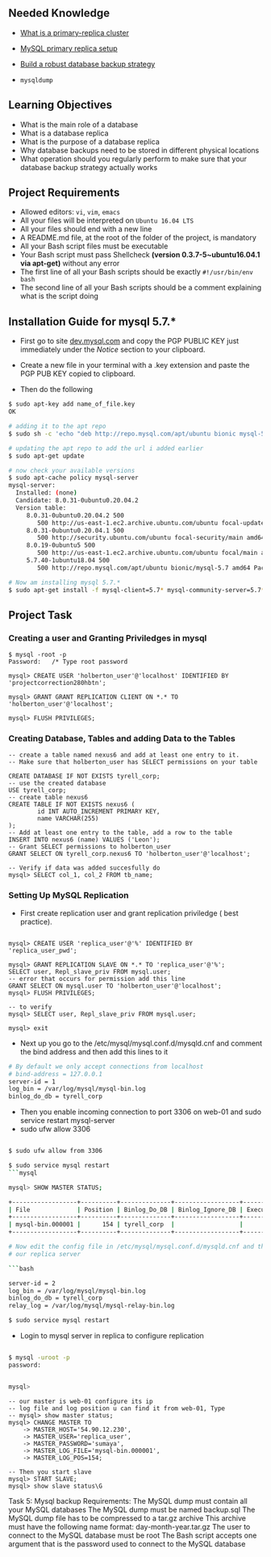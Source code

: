 ## Needed Knowledge

- [What is a primary-replica cluster](https://www.digitalocean.com/community/tutorials/how-to-choose-a-redundancy-plan-to-ensure-high-availability#sql-replication)

- [MySQL primary replica setup](https://www.digitalocean.com/community/tutorials/how-to-set-up-replication-in-mysql)

- [Build a robust database backup strategy](https://www.databasejournal.com/ms-sql/developing-a-sql-server-backup-strategy/)

- `mysqldump`

## Learning Objectives

- What is the main role of a database
- What is a database replica
- What is the purpose of a database replica
- Why database backups need to be stored in different physical locations
- What operation should you regularly perform to make sure that your database backup strategy actually works

## Project Requirements

- Allowed editors: `vi`, `vim`, `emacs`
- All your files will be interpreted on `Ubuntu 16.04 LTS`
- All your files should end with a new line
- A README.md file, at the root of the folder of the project, is mandatory
- All your Bash script files must be executable
- Your Bash script must pass Shellcheck __(version 0.3.7-5~ubuntu16.04.1 via apt-get)__ without any error
- The first line of all your Bash scripts should be exactly `#!/usr/bin/env bash`
- The second line of all your Bash scripts should be a comment explaining what is the script doing

## Installation Guide for mysql 5.7.*

- First go to site [dev.mysql.com](https://dev.mysql.com/doc/refman/5.7/en/checking-gpg-signature.html) and copy the PGP PUBLIC KEY just immediately under the _Notice_ section to your clipboard.

- Create a new file in your terminal with a .key extension and paste the PGP PUB KEY copied to clipboard.
- Then do the following

```bash
$ sudo apt-key add name_of_file.key
OK

# adding it to the apt repo
$ sudo sh -c 'echo "deb http://repo.mysql.com/apt/ubuntu bionic mysql-5.7" >> /etc/apt/sources.list.d/mysql.list'

# updating the apt repo to add the url i added earlier
$ sudo apt-get update

# now check your available versions
$ sudo apt-cache policy mysql-server
mysql-server:
  Installed: (none)
  Candidate: 8.0.31-0ubuntu0.20.04.2
  Version table:
     8.0.31-0ubuntu0.20.04.2 500
        500 http://us-east-1.ec2.archive.ubuntu.com/ubuntu focal-updates/main amd64 Packages
     8.0.31-0ubuntu0.20.04.1 500
        500 http://security.ubuntu.com/ubuntu focal-security/main amd64 Packages
     8.0.19-0ubuntu5 500
        500 http://us-east-1.ec2.archive.ubuntu.com/ubuntu focal/main amd64 Packages
     5.7.40-1ubuntu18.04 500
        500 http://repo.mysql.com/apt/ubuntu bionic/mysql-5.7 amd64 Packages

# Now am installing mysql 5.7.*
$ sudo apt-get install -f mysql-client=5.7* mysql-community-server=5.7* mysql-server=5.7* -y
```
## Project Task

### Creating a user and Granting Priviledges in mysql
```mysql
$ mysql -root -p
Password:	/* Type root password

mysql> CREATE USER 'holberton_user'@'localhost' IDENTIFIED BY 'projectcorrection280hbtn';

mysql> GRANT GRANT REPLICATION CLIENT ON *.* TO 'holberton_user'@'localhost';

mysql> FLUSH PRIVILEGES;
```

### Creating Database, Tables and adding Data to the Tables

```-- Create a database named tyrell_corp
-- create a table named nexus6 and add at least one entry to it.
-- Make sure that holberton_user has SELECT permissions on your table

CREATE DATABASE IF NOT EXISTS tyrell_corp;
-- use the created database
USE tyrell_corp;
-- create table nexus6
CREATE TABLE IF NOT EXISTS nexus6 (
        id INT AUTO_INCREMENT PRIMARY KEY,
        name VARCHAR(255)
);
-- Add at least one entry to the table, add a row to the table
INSERT INTO nexus6 (name) VALUES ('Leon');
-- Grant SELECT permissions to holberton_user
GRANT SELECT ON tyrell_corp.nexus6 TO 'holberton_user'@'localhost';

-- Verify if data was added succesfully do
mysql> SELECT col_1, col_2 FROM tb_name;
```

### Setting Up MySQL Replication

- First create replication user and grant replication priviledge ( best practice).

```mysql

mysql> CREATE USER 'replica_user'@'%' IDENTIFIED BY 'replica_user_pwd';

mysql> GRANT REPLICATION SLAVE ON *.* TO 'replica_user'@'%';
SELECT user, Repl_slave_priv FROM mysql.user;
-- error that occurs for permission add this line
GRANT SELECT ON mysql.user TO 'holberton_user'@'localhost';
mysql> FLUSH PRIVILEGES;

-- to verify
mysql> SELECT user, Repl_slave_priv FROM mysql.user;

mysql> exit
```
- Next up you go to the /etc/mysql/mysql.conf.d/mysqld.cnf and comment the bind address and then add this lines to it

```bash
# By default we only accept connections from localhost
# bind-address = 127.0.0.1
server-id = 1
log_bin = /var/log/mysql/mysql-bin.log
binlog_do_db = tyrell_corp
```
- Then you enable incoming connection to port 3306 on web-01 and sudo service restart mysql-server
- sudo ufw allow 3306
```bash

$ sudo ufw allow from 3306

$ sudo service mysql restart
```mysql

mysql> SHOW MASTER STATUS;

+------------------+----------+--------------+------------------+-------------------+
| File             | Position | Binlog_Do_DB | Binlog_Ignore_DB | Executed_Gtid_Set |
+------------------+----------+--------------+------------------+-------------------+
| mysql-bin.000001 |      154 | tyrell_corp  |                  |                   |
+------------------+----------+--------------+------------------+-------------------+

# Now edit the config file in /etc/mysql/mysql.conf.d/mysqld.cnf and then reload mysql-server on web-02
# our replica server

```bash

server-id = 2
log_bin = /var/log/mysql/mysql-bin.log
binlog_do_db = tyrell_corp
relay_log = /var/log/mysql/mysql-relay-bin.log

$ sudo service mysql restart
```

- Login to mysql server in replica to configure replication

```bash

$ mysql -uroot -p
password:


mysql>
```
```mysql
-- our master is web-01 configure its ip
-- log file and log position u can find it from web-01, Type
-- mysql> show master status;
mysql> CHANGE MASTER TO
    -> MASTER_HOST='54.90.12.230',
    -> MASTER_USER='replica_user',
    -> MASTER_PASSWORD='sumaya',
    -> MASTER_LOG_FILE='mysql-bin.000001',
    -> MASTER_LOG_POS=154;

-- Then you start slave
mysql> START SLAVE;
mysql> show slave status\G
```
Task 5: Mysql backup
Requirements:
   The MySQL dump must contain all your MySQL databases
   The MySQL dump must be named backup.sql
   The MySQL dump file has to be compressed to a tar.gz archive
   This archive must have the following name format: day-month-year.tar.gz
   The user to connect to the MySQL database must be root
   The Bash script accepts one argument that is the password used to connect to the MySQL database

```
